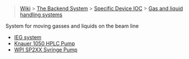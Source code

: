 > [Wiki](Home) > [The Backend System](The-Backend-System) > [Specific Device IOC](Specific-Device-IOC) > [Gas and liquid handling systems](Gas-And-Liquid-Handling-Systems)

System for moving gasses and liquids on the beam line

- [IEG system](IEG-system)
- [Knauer 1050 HPLC Pump](Knauer-1050-HPLC-Pump)
- [WPI SP2XX Syringe Pump](WPI-SP2XX-Syringe-Pump)


